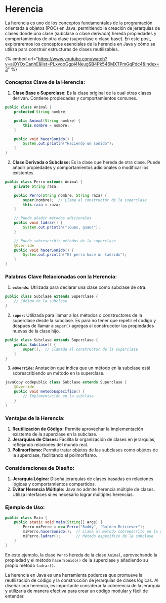 # Herencia

La herencia es uno de los conceptos fundamentales de la programación orientada a objetos (POO) en Java, permitiendo la creación de jerarquías de clases donde una clase (subclase o clase derivada) hereda propiedades y comportamientos de otra clase (superclase o clase base). En este post, exploraremos los conceptos esenciales de la herencia en Java y cómo se utiliza para construir estructuras de clases reutilizables.

{% embed url="https://www.youtube.com/watch?v=ajOYOxCanhE&list=PLxvooGgpi4NeugSB4Pk546MXTPmGqPdc4&index=3" %}

### Conceptos Clave de la Herencia:

1. **Clase Base o Superclase:** Es la clase original de la cual otras clases derivan. Contiene propiedades y comportamientos comunes.

```java
public class Animal {
    protected String nombre;

    public Animal(String nombre) {
        this.nombre = nombre;
    }

    public void hacerSonido() {
        System.out.println("Haciendo un sonido");
    }
}
```

2. **Clase Derivada o Subclase:** Es la clase que hereda de otra clase. Puede añadir propiedades y comportamientos adicionales o modificar los existentes.

```java
public class Perro extends Animal {
    private String raza;

    public Perro(String nombre, String raza) {
        super(nombre);  // Llama al constructor de la superclase
        this.raza = raza;
    }

    // Puede añadir métodos adicionales
    public void ladrar() {
        System.out.println("¡Guau, guau!");
    }

    // Puede sobrescribir métodos de la superclase
    @Override
    public void hacerSonido() {
        System.out.println("El perro hace un ladrido");
    }
}
```

### Palabras Clave Relacionadas con la Herencia:

1. **`extends`:** Utilizada para declarar una clase como subclase de otra.

```java
public class Subclase extends Superclase {
    // Código de la subclase
}
```

2. **`super`:** Utilizada para llamar a los métodos o constructores de la superclase desde la subclase. Es para no tener que repetir el codigo y despues de llamar a `super()` agregas al construcotor las propiedades nuevas de la clase hijo.

```java
public class Subclase extends Superclase {
    public Subclase() {
        super();  // Llamada al constructor de la superclase
    }
}
```

3. **`@Override`:** Anotación que indica que un método en la subclase está sobrescribiendo un método en la superclase.

```java
javaCopy codepublic class Subclase extends Superclase {
    @Override
    public void metodoEspecifico() {
        // Implementación en la subclase
    }
}
```

### Ventajas de la Herencia:

1. **Reutilización de Código:** Permite aprovechar la implementación existente de la superclase en la subclase.
2. **Jerarquías de Clases:** Facilita la organización de clases en jerarquías, reflejando relaciones del mundo real.
3. **Polimorfismo:** Permite tratar objetos de las subclases como objetos de la superclase, facilitando el polimorfismo.

### Consideraciones de Diseño:

1. **Jerarquía Lógica:** Diseña jerarquías de clases basadas en relaciones lógicas y comportamientos compartidos.
2. **Evitar Herencia Múltiple:** Java no admite herencia múltiple de clases. Utiliza interfaces si es necesario lograr múltiples herencias.

### Ejemplo de Uso:

```java
public class Main {
    public static void main(String[] args) {
        Perro miPerro = new Perro("Buddy", "Golden Retriever");
        miPerro.hacerSonido();  // Llama al método sobreescrito en la subclase
        miPerro.ladrar();       // Método específico de la subclase
    }
}
```

En este ejemplo, la clase `Perro` hereda de la clase `Animal`, aprovechando la propiedad y el método `hacerSonido()` de la superclase y añadiendo su propio método `ladrar()`.

La herencia en Java es una herramienta poderosa que promueve la reutilización de código y la construcción de jerarquías de clases lógicas. Al diseñar con herencia, es importante considerar la coherencia de la jerarquía y utilizarla de manera efectiva para crear un código modular y fácil de entender.
